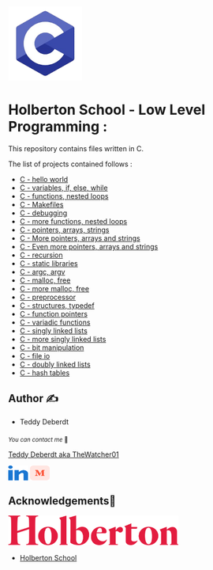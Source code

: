 <p align="left">
    <img width="150" height="150" src="images/c-logo.png">
</p>

<h1 align="left">Holberton School - Low Level Programming :</h1>
This repository contains files written in C.

The list of projects contained follows :

* [C - hello world](hello_world)
* [C - variables, if, else, while](./variables_if_else_while)
* [C - functions, nested loops](./functions_nested_loops)
* [C - Makefiles](./makefiles/)
* [C - debugging](./debugging)
* [C - more functions, nested loops](./more_functions_nested_loops)
* [C - pointers, arrays, strings](./pointers_arrays_strings)
* [C - More pointers, arrays and strings](./pointers_arrays_strings)
* [C - Even more pointers, arrays and strings](./pointers_arrays_strings)
* [C - recursion](recursion)
* [C - static libraries](./static_libraries)
* [C - argc, argv](./argc_argv)
* [C - malloc, free](./malloc_free)
* [C - more malloc, free](./more_malloc_free)
* [C - preprocessor](./preprocessor)
* [C - structures, typedef](./structures_typedef)
* [C - function pointers](./function_pointers)
* [C - variadic functions](./variadic_functions)
* [C - singly linked lists](./singly_linked_lists)
* [C - more singly linked lists](./more_singly_linked_lists)
* [C - bit manipulation](./bit_manipulation)
* [C - file io](./file_io)
* [C - doubly linked lists](./doubly_linked_lists)
* [C - hash tables](./hash_tables)

## Author ✍️

* Teddy Deberdt

<sub>_You can contact me_ 📩

[Teddy Deberdt aka TheWatcher01](https://github.com/TheWatcher01)

<p align="left">
<a href="https://www.linkedin.com/in/teddy-deberdt/" target="blank"><img align="center" src="./images/linked-in-alt.svg" height="30" width="40" /></a>
<a href="https://medium.com/@teddydeberdt" target="blank"><img align="center" src="./images/medium.svg" height="30" width="40" /></a>
</p>

## Acknowledgements🙏

<p align="left">
  <img src="images/Holberton.png"
    alt="Holberton School Logo" height="60" width="auto">
</p>

* [Holberton School](https://www.holbertonschool.com/)